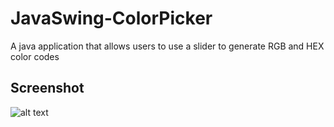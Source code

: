 # JavaSwing-ColorPicker
A java application that allows users to use a slider to generate RGB and HEX color codes

## Screenshot
![alt text](https://i.imgur.com/94mbQyi.png)
